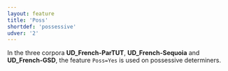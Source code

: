 ```yaml
---
layout: feature
title: 'Poss'
shortdef: 'possessive'
udver: '2'
---
```


In the three corpora **UD_French-ParTUT**, **UD_French-Sequoia** and **UD_French-GSD**, the feature `Poss=Yes` is used on possessive determiners.
<!-- Interlanguage links updated Út zář 29 20:31:37 CEST 2020 -->
